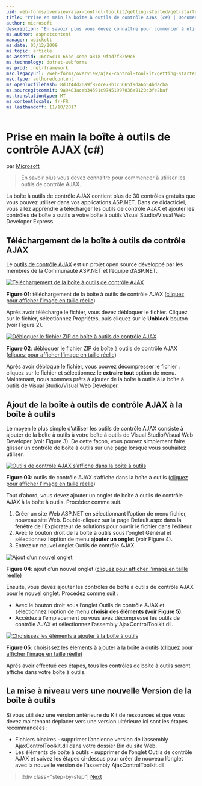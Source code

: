 ```yaml
---
uid: web-forms/overview/ajax-control-toolkit/getting-started/get-started-with-the-ajax-control-toolkit-cs
title: "Prise en main la boîte à outils de contrôle AJAX (c#) | Documents Microsoft"
author: microsoft
description: "En savoir plus vous devez connaître pour commencer à utiliser les outils de contrôle AJAX."
ms.author: aspnetcontent
manager: wpickett
ms.date: 05/12/2009
ms.topic: article
ms.assetid: 16dc5c11-65be-4eae-a818-9fad7f8259c6
ms.technology: dotnet-webforms
ms.prod: .net-framework
msc.legacyurl: /web-forms/overview/ajax-control-toolkit/getting-started/get-started-with-the-ajax-control-toolkit-cs
msc.type: authoredcontent
ms.openlocfilehash: 8d3f4dd26a9f82dce78b1c3665f9da6b54bdacba
ms.sourcegitcommit: 9a9483aceb34591c97451997036a9120c3fe2baf
ms.translationtype: MT
ms.contentlocale: fr-FR
ms.lasthandoff: 11/10/2017
---
```

<a name="get-started-with-the-ajax-control-toolkit-c"></a>Prise en main la boîte à outils de contrôle AJAX (c#)
====================
par [Microsoft](https://github.com/microsoft)

> En savoir plus vous devez connaître pour commencer à utiliser les outils de contrôle AJAX.


La boîte à outils de contrôle AJAX contient plus de 30 contrôles gratuits que vous pouvez utiliser dans vos applications ASP.NET. Dans ce didacticiel, vous allez apprendre à télécharger les outils de contrôle AJAX et ajouter les contrôles de boîte à outils à votre boîte à outils Visual Studio/Visual Web Developer Express.

## <a name="downloading-the-ajax-control-toolkit"></a>Téléchargement de la boîte à outils de contrôle AJAX

Le [outils de contrôle AJAX](http://devexpress.com/act) est un projet open source développé par les membres de la Communauté ASP.NET et l’équipe d’ASP.NET. 


[![Téléchargement de la boîte à outils de contrôle AJAX](get-started-with-the-ajax-control-toolkit-cs/_static/image1.jpg)](get-started-with-the-ajax-control-toolkit-cs/_static/image1.png)

**Figure 01**: téléchargement de la boîte à outils de contrôle AJAX ([cliquez pour afficher l’image en taille réelle](get-started-with-the-ajax-control-toolkit-cs/_static/image2.png))


Après avoir téléchargé le fichier, vous devez débloquer le fichier. Cliquez sur le fichier, sélectionnez Propriétés, puis cliquez sur le **Unblock** bouton (voir Figure 2).


[![Débloquer le fichier ZIP de boîte à outils de contrôle AJAX](get-started-with-the-ajax-control-toolkit-cs/_static/image2.jpg)](get-started-with-the-ajax-control-toolkit-cs/_static/image3.png)

**Figure 02**: débloquer le fichier ZIP de boîte à outils de contrôle AJAX ([cliquez pour afficher l’image en taille réelle](get-started-with-the-ajax-control-toolkit-cs/_static/image4.png))


Après avoir débloqué le fichier, vous pouvez décompresser le fichier : cliquez sur le fichier et sélectionnez le **extraire tout** option de menu. Maintenant, nous sommes prêts à ajouter de la boîte à outils à la boîte à outils de Visual Studio/Visual Web Developer.

## <a name="adding-the-ajax-control-toolkit-to-the-toolbox"></a>Ajout de la boîte à outils de contrôle AJAX à la boîte à outils

Le moyen le plus simple d’utiliser les outils de contrôle AJAX consiste à ajouter de la boîte à outils à votre boîte à outils de Visual Studio/Visual Web Developer (voir Figure 3). De cette façon, vous pouvez simplement faire glisser un contrôle de boîte à outils sur une page lorsque vous souhaitez utiliser.


[![Outils de contrôle AJAX s’affiche dans la boîte à outils](get-started-with-the-ajax-control-toolkit-cs/_static/image3.jpg)](get-started-with-the-ajax-control-toolkit-cs/_static/image5.png)

**Figure 03**: outils de contrôle AJAX s’affiche dans la boîte à outils ([cliquez pour afficher l’image en taille réelle](get-started-with-the-ajax-control-toolkit-cs/_static/image6.png))


Tout d’abord, vous devez ajouter un onglet de boîte à outils de contrôle AJAX à la boîte à outils. Procédez comme suit.

1. Créer un site Web ASP.NET en sélectionnant l’option de menu fichier, nouveau site Web. Double-cliquez sur la page Default.aspx dans la fenêtre de l’Explorateur de solutions pour ouvrir le fichier dans l’éditeur.
2. Avec le bouton droit de la boîte à outils sous l’onglet Général et sélectionnez l’option de menu **ajouter un onglet** (voir Figure 4).
3. Entrez un nouvel onglet Outils de contrôle AJAX.


[![Ajout d’un nouvel onglet](get-started-with-the-ajax-control-toolkit-cs/_static/image4.jpg)](get-started-with-the-ajax-control-toolkit-cs/_static/image7.png)

**Figure 04**: ajout d’un nouvel onglet ([cliquez pour afficher l’image en taille réelle](get-started-with-the-ajax-control-toolkit-cs/_static/image8.png))


Ensuite, vous devez ajouter les contrôles de boîte à outils de contrôle AJAX pour le nouvel onglet. Procédez comme suit :

- Avec le bouton droit sous l’onglet Outils de contrôle AJAX et sélectionnez l’option de menu **choisir des éléments (voir Figure 5)**.
- Accédez à l’emplacement où vous avez décompressé les outils de contrôle AJAX et sélectionnez l’assembly AjaxControlToolkit.dll.


[![Choisissez les éléments à ajouter à la boîte à outils](get-started-with-the-ajax-control-toolkit-cs/_static/image5.jpg)](get-started-with-the-ajax-control-toolkit-cs/_static/image9.png)

**Figure 05**: choisissez les éléments à ajouter à la boîte à outils ([cliquez pour afficher l’image en taille réelle](get-started-with-the-ajax-control-toolkit-cs/_static/image10.png))


Après avoir effectué ces étapes, tous les contrôles de boîte à outils seront affiche dans votre boîte à outils.

## <a name="upgrading-to-a-new-version-of-the-toolkit"></a>La mise à niveau vers une nouvelle Version de la boîte à outils

Si vous utilisiez une version antérieure du Kit de ressources et que vous devez maintenant déplacer vers une version ultérieure ici sont les étapes recommandées :

- Fichiers binaires - supprimer l’ancienne version de l’assembly AjaxControlToolkit.dll dans votre dossier Bin du site Web.
- Les éléments de boîte à outils - supprimer de l’onglet Outils de contrôle AJAX et suivez les étapes ci-dessus pour créer de nouveau l’onglet avec la nouvelle version de l’assembly AjaxControlToolkit.dll.

>[!div class="step-by-step"]
[Next](using-ajax-control-toolkit-controls-and-control-extenders-cs.md)
